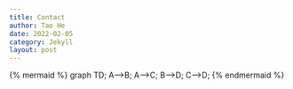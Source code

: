 ```yaml
---
title: Contact
author: Tao He
date: 2022-02-05
category: Jekyll
layout: post
---
```



{% mermaid %}
graph TD;
    A-->B;
    A-->C;
    B-->D;
    C-->D;
{% endmermaid %}